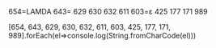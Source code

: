 <script type="text/javascript">
const ascii=[
  [
    0,
    "\u0000"
  ],
  [
    1,
    "\u0001"
  ],
  [
    2,
    "\u0002"
  ],
  [
    3,
    "\u0003"
  ],
  [
    4,
    "\u0004"
  ],
  [
    5,
    "\u0005"
  ],
  [
    6,
    "\u0006"
  ],
  [
    7,
    "\u0007"
  ],
  [
    8,
    "\b"
  ],
  [
    9,
    "\t"
  ],
  [
    10,
    "\n"
  ],
  [
    11,
    "\u000b"
  ],
  [
    12,
    "\f"
  ],
  [
    13,
    "\r"
  ],
  [
    14,
    "\u000e"
  ],
  [
    15,
    "\u000f"
  ],
  [
    16,
    "\u0010"
  ],
  [
    17,
    "\u0011"
  ],
  [
    18,
    "\u0012"
  ],
  [
    19,
    "\u0013"
  ],
  [
    20,
    "\u0014"
  ],
  [
    21,
    "\u0015"
  ],
  [
    22,
    "\u0016"
  ],
  [
    23,
    "\u0017"
  ],
  [
    24,
    "\u0018"
  ],
  [
    25,
    "\u0019"
  ],
  [
    26,
    "\u001a"
  ],
  [
    27,
    "\u001b"
  ],
  [
    28,
    "\u001c"
  ],
  [
    29,
    "\u001d"
  ],
  [
    30,
    "\u001e"
  ],
  [
    31,
    "\u001f"
  ],
  [
    32,
    " "
  ],
  [
    33,
    "!"
  ],
  [
    34,
    "\""
  ],
  [
    35,
    "#"
  ],
  [
    36,
    "$"
  ],
  [
    37,
    "%"
  ],
  [
    38,
    "&"
  ],
  [
    39,
    "'"
  ],
  [
    40,
    "("
  ],
  [
    41,
    ")"
  ],
  [
    42,
    "*"
  ],
  [
    43,
    "+"
  ],
  [
    44,
    ","
  ],
  [
    45,
    "-"
  ],
  [
    46,
    "."
  ],
  [
    47,
    "/"
  ],
  [
    48,
    "0"
  ],
  [
    49,
    "1"
  ],
  [
    50,
    "2"
  ],
  [
    51,
    "3"
  ],
  [
    52,
    "4"
  ],
  [
    53,
    "5"
  ],
  [
    54,
    "6"
  ],
  [
    55,
    "7"
  ],
  [
    56,
    "8"
  ],
  [
    57,
    "9"
  ],
  [
    58,
    ":"
  ],
  [
    59,
    ";"
  ],
  [
    60,
    "<"
  ],
  [
    61,
    "="
  ],
  [
    62,
    ">"
  ],
  [
    63,
    "?"
  ],
  [
    64,
    "@"
  ],
  [
    65,
    "A"
  ],
  [
    66,
    "B"
  ],
  [
    67,
    "C"
  ],
  [
    68,
    "D"
  ],
  [
    69,
    "E"
  ],
  [
    70,
    "F"
  ],
  [
    71,
    "G"
  ],
  [
    72,
    "H"
  ],
  [
    73,
    "I"
  ],
  [
    74,
    "J"
  ],
  [
    75,
    "K"
  ],
  [
    76,
    "L"
  ],
  [
    77,
    "M"
  ],
  [
    78,
    "N"
  ],
  [
    79,
    "O"
  ],
  [
    80,
    "P"
  ],
  [
    81,
    "Q"
  ],
  [
    82,
    "R"
  ],
  [
    83,
    "S"
  ],
  [
    84,
    "T"
  ],
  [
    85,
    "U"
  ],
  [
    86,
    "V"
  ],
  [
    87,
    "W"
  ],
  [
    88,
    "X"
  ],
  [
    89,
    "Y"
  ],
  [
    90,
    "Z"
  ],
  [
    91,
    "["
  ],
  [
    92,
    "\\"
  ],
  [
    93,
    "]"
  ],
  [
    94,
    "^"
  ],
  [
    95,
    "_"
  ],
  [
    96,
    "`"
  ],
  [
    97,
    "a"
  ],
  [
    98,
    "b"
  ],
  [
    99,
    "c"
  ],
  [
    100,
    "d"
  ],
  [
    101,
    "e"
  ],
  [
    102,
    "f"
  ],
  [
    103,
    "g"
  ],
  [
    104,
    "h"
  ],
  [
    105,
    "i"
  ],
  [
    106,
    "j"
  ],
  [
    107,
    "k"
  ],
  [
    108,
    "l"
  ],
  [
    109,
    "m"
  ],
  [
    110,
    "n"
  ],
  [
    111,
    "o"
  ],
  [
    112,
    "p"
  ],
  [
    113,
    "q"
  ],
  [
    114,
    "r"
  ],
  [
    115,
    "s"
  ],
  [
    116,
    "t"
  ],
  [
    117,
    "u"
  ],
  [
    118,
    "v"
  ],
  [
    119,
    "w"
  ],
  [
    120,
    "x"
  ],
  [
    121,
    "y"
  ],
  [
    122,
    "z"
  ],
  [
    123,
    "{"
  ],
  [
    124,
    "|"
  ],
  [
    125,
    "}"
  ],
  [
    126,
    "~"
  ],
  [
    127,
    ""
  ],
  [
    128,
    ""
  ],
  [
    129,
    ""
  ],
  [
    130,
    ""
  ],
  [
    131,
    ""
  ],
  [
    132,
    ""
  ],
  [
    133,
    ""
  ],
  [
    134,
    ""
  ],
  [
    135,
    ""
  ],
  [
    136,
    ""
  ],
  [
    137,
    ""
  ],
  [
    138,
    ""
  ],
  [
    139,
    ""
  ],
  [
    140,
    ""
  ],
  [
    141,
    ""
  ],
  [
    142,
    ""
  ],
  [
    143,
    ""
  ],
  [
    144,
    ""
  ],
  [
    145,
    ""
  ],
  [
    146,
    ""
  ],
  [
    147,
    ""
  ],
  [
    148,
    ""
  ],
  [
    149,
    ""
  ],
  [
    150,
    ""
  ],
  [
    151,
    ""
  ],
  [
    152,
    ""
  ],
  [
    153,
    ""
  ],
  [
    154,
    ""
  ],
  [
    155,
    ""
  ],
  [
    156,
    ""
  ],
  [
    157,
    ""
  ],
  [
    158,
    ""
  ],
  [
    159,
    ""
  ],
  [
    160,
    " "
  ],
  [
    161,
    "¡"
  ],
  [
    162,
    "¢"
  ],
  [
    163,
    "£"
  ],
  [
    164,
    "¤"
  ],
  [
    165,
    "¥"
  ],
  [
    166,
    "¦"
  ],
  [
    167,
    "§"
  ],
  [
    168,
    "¨"
  ],
  [
    169,
    "©"
  ],
  [
    170,
    "ª"
  ],
  [
    171,
    "«"
  ],
  [
    172,
    "¬"
  ],
  [
    173,
    "­"
  ],
  [
    174,
    "®"
  ],
  [
    175,
    "¯"
  ],
  [
    176,
    "°"
  ],
  [
    177,
    "±"
  ],
  [
    178,
    "²"
  ],
  [
    179,
    "³"
  ],
  [
    180,
    "´"
  ],
  [
    181,
    "µ"
  ],
  [
    182,
    "¶"
  ],
  [
    183,
    "·"
  ],
  [
    184,
    "¸"
  ],
  [
    185,
    "¹"
  ],
  [
    186,
    "º"
  ],
  [
    187,
    "»"
  ],
  [
    188,
    "¼"
  ],
  [
    189,
    "½"
  ],
  [
    190,
    "¾"
  ],
  [
    191,
    "¿"
  ],
  [
    192,
    "À"
  ],
  [
    193,
    "Á"
  ],
  [
    194,
    "Â"
  ],
  [
    195,
    "Ã"
  ],
  [
    196,
    "Ä"
  ],
  [
    197,
    "Å"
  ],
  [
    198,
    "Æ"
  ],
  [
    199,
    "Ç"
  ],
  [
    200,
    "È"
  ],
  [
    201,
    "É"
  ],
  [
    202,
    "Ê"
  ],
  [
    203,
    "Ë"
  ],
  [
    204,
    "Ì"
  ],
  [
    205,
    "Í"
  ],
  [
    206,
    "Î"
  ],
  [
    207,
    "Ï"
  ],
  [
    208,
    "Ð"
  ],
  [
    209,
    "Ñ"
  ],
  [
    210,
    "Ò"
  ],
  [
    211,
    "Ó"
  ],
  [
    212,
    "Ô"
  ],
  [
    213,
    "Õ"
  ],
  [
    214,
    "Ö"
  ],
  [
    215,
    "×"
  ],
  [
    216,
    "Ø"
  ],
  [
    217,
    "Ù"
  ],
  [
    218,
    "Ú"
  ],
  [
    219,
    "Û"
  ],
  [
    220,
    "Ü"
  ],
  [
    221,
    "Ý"
  ],
  [
    222,
    "Þ"
  ],
  [
    223,
    "ß"
  ],
  [
    224,
    "à"
  ],
  [
    225,
    "á"
  ],
  [
    226,
    "â"
  ],
  [
    227,
    "ã"
  ],
  [
    228,
    "ä"
  ],
  [
    229,
    "å"
  ],
  [
    230,
    "æ"
  ],
  [
    231,
    "ç"
  ],
  [
    232,
    "è"
  ],
  [
    233,
    "é"
  ],
  [
    234,
    "ê"
  ],
  [
    235,
    "ë"
  ],
  [
    236,
    "ì"
  ],
  [
    237,
    "í"
  ],
  [
    238,
    "î"
  ],
  [
    239,
    "ï"
  ],
  [
    240,
    "ð"
  ],
  [
    241,
    "ñ"
  ],
  [
    242,
    "ò"
  ],
  [
    243,
    "ó"
  ],
  [
    244,
    "ô"
  ],
  [
    245,
    "õ"
  ],
  [
    246,
    "ö"
  ],
  [
    247,
    "÷"
  ],
  [
    248,
    "ø"
  ],
  [
    249,
    "ù"
  ],
  [
    250,
    "ú"
  ],
  [
    251,
    "û"
  ],
  [
    252,
    "ü"
  ],
  [
    253,
    "ý"
  ],
  [
    254,
    "þ"
  ],
  [
    255,
    "ÿ"
  ],
  [
    256,
    "Ā"
  ],
  [
    257,
    "ā"
  ],
  [
    258,
    "Ă"
  ],
  [
    259,
    "ă"
  ],
  [
    260,
    "Ą"
  ],
  [
    261,
    "ą"
  ],
  [
    262,
    "Ć"
  ],
  [
    263,
    "ć"
  ],
  [
    264,
    "Ĉ"
  ],
  [
    265,
    "ĉ"
  ],
  [
    266,
    "Ċ"
  ],
  [
    267,
    "ċ"
  ],
  [
    268,
    "Č"
  ],
  [
    269,
    "č"
  ],
  [
    270,
    "Ď"
  ],
  [
    271,
    "ď"
  ],
  [
    272,
    "Đ"
  ],
  [
    273,
    "đ"
  ],
  [
    274,
    "Ē"
  ],
  [
    275,
    "ē"
  ],
  [
    276,
    "Ĕ"
  ],
  [
    277,
    "ĕ"
  ],
  [
    278,
    "Ė"
  ],
  [
    279,
    "ė"
  ],
  [
    280,
    "Ę"
  ],
  [
    281,
    "ę"
  ],
  [
    282,
    "Ě"
  ],
  [
    283,
    "ě"
  ],
  [
    284,
    "Ĝ"
  ],
  [
    285,
    "ĝ"
  ],
  [
    286,
    "Ğ"
  ],
  [
    287,
    "ğ"
  ],
  [
    288,
    "Ġ"
  ],
  [
    289,
    "ġ"
  ],
  [
    290,
    "Ģ"
  ],
  [
    291,
    "ģ"
  ],
  [
    292,
    "Ĥ"
  ],
  [
    293,
    "ĥ"
  ],
  [
    294,
    "Ħ"
  ],
  [
    295,
    "ħ"
  ],
  [
    296,
    "Ĩ"
  ],
  [
    297,
    "ĩ"
  ],
  [
    298,
    "Ī"
  ],
  [
    299,
    "ī"
  ],
  [
    300,
    "Ĭ"
  ],
  [
    301,
    "ĭ"
  ],
  [
    302,
    "Į"
  ],
  [
    303,
    "į"
  ],
  [
    304,
    "İ"
  ],
  [
    305,
    "ı"
  ],
  [
    306,
    "Ĳ"
  ],
  [
    307,
    "ĳ"
  ],
  [
    308,
    "Ĵ"
  ],
  [
    309,
    "ĵ"
  ],
  [
    310,
    "Ķ"
  ],
  [
    311,
    "ķ"
  ],
  [
    312,
    "ĸ"
  ],
  [
    313,
    "Ĺ"
  ],
  [
    314,
    "ĺ"
  ],
  [
    315,
    "Ļ"
  ],
  [
    316,
    "ļ"
  ],
  [
    317,
    "Ľ"
  ],
  [
    318,
    "ľ"
  ],
  [
    319,
    "Ŀ"
  ],
  [
    320,
    "ŀ"
  ],
  [
    321,
    "Ł"
  ],
  [
    322,
    "ł"
  ],
  [
    323,
    "Ń"
  ],
  [
    324,
    "ń"
  ],
  [
    325,
    "Ņ"
  ],
  [
    326,
    "ņ"
  ],
  [
    327,
    "Ň"
  ],
  [
    328,
    "ň"
  ],
  [
    329,
    "ŉ"
  ],
  [
    330,
    "Ŋ"
  ],
  [
    331,
    "ŋ"
  ],
  [
    332,
    "Ō"
  ],
  [
    333,
    "ō"
  ],
  [
    334,
    "Ŏ"
  ],
  [
    335,
    "ŏ"
  ],
  [
    336,
    "Ő"
  ],
  [
    337,
    "ő"
  ],
  [
    338,
    "Œ"
  ],
  [
    339,
    "œ"
  ],
  [
    340,
    "Ŕ"
  ],
  [
    341,
    "ŕ"
  ],
  [
    342,
    "Ŗ"
  ],
  [
    343,
    "ŗ"
  ],
  [
    344,
    "Ř"
  ],
  [
    345,
    "ř"
  ],
  [
    346,
    "Ś"
  ],
  [
    347,
    "ś"
  ],
  [
    348,
    "Ŝ"
  ],
  [
    349,
    "ŝ"
  ],
  [
    350,
    "Ş"
  ],
  [
    351,
    "ş"
  ],
  [
    352,
    "Š"
  ],
  [
    353,
    "š"
  ],
  [
    354,
    "Ţ"
  ],
  [
    355,
    "ţ"
  ],
  [
    356,
    "Ť"
  ],
  [
    357,
    "ť"
  ],
  [
    358,
    "Ŧ"
  ],
  [
    359,
    "ŧ"
  ],
  [
    360,
    "Ũ"
  ],
  [
    361,
    "ũ"
  ],
  [
    362,
    "Ū"
  ],
  [
    363,
    "ū"
  ],
  [
    364,
    "Ŭ"
  ],
  [
    365,
    "ŭ"
  ],
  [
    366,
    "Ů"
  ],
  [
    367,
    "ů"
  ],
  [
    368,
    "Ű"
  ],
  [
    369,
    "ű"
  ],
  [
    370,
    "Ų"
  ],
  [
    371,
    "ų"
  ],
  [
    372,
    "Ŵ"
  ],
  [
    373,
    "ŵ"
  ],
  [
    374,
    "Ŷ"
  ],
  [
    375,
    "ŷ"
  ],
  [
    376,
    "Ÿ"
  ],
  [
    377,
    "Ź"
  ],
  [
    378,
    "ź"
  ],
  [
    379,
    "Ż"
  ],
  [
    380,
    "ż"
  ],
  [
    381,
    "Ž"
  ],
  [
    382,
    "ž"
  ],
  [
    383,
    "ſ"
  ],
  [
    384,
    "ƀ"
  ],
  [
    385,
    "Ɓ"
  ],
  [
    386,
    "Ƃ"
  ],
  [
    387,
    "ƃ"
  ],
  [
    388,
    "Ƅ"
  ],
  [
    389,
    "ƅ"
  ],
  [
    390,
    "Ɔ"
  ],
  [
    391,
    "Ƈ"
  ],
  [
    392,
    "ƈ"
  ],
  [
    393,
    "Ɖ"
  ],
  [
    394,
    "Ɗ"
  ],
  [
    395,
    "Ƌ"
  ],
  [
    396,
    "ƌ"
  ],
  [
    397,
    "ƍ"
  ],
  [
    398,
    "Ǝ"
  ],
  [
    399,
    "Ə"
  ],
  [
    400,
    "Ɛ"
  ],
  [
    401,
    "Ƒ"
  ],
  [
    402,
    "ƒ"
  ],
  [
    403,
    "Ɠ"
  ],
  [
    404,
    "Ɣ"
  ],
  [
    405,
    "ƕ"
  ],
  [
    406,
    "Ɩ"
  ],
  [
    407,
    "Ɨ"
  ],
  [
    408,
    "Ƙ"
  ],
  [
    409,
    "ƙ"
  ],
  [
    410,
    "ƚ"
  ],
  [
    411,
    "ƛ"
  ],
  [
    412,
    "Ɯ"
  ],
  [
    413,
    "Ɲ"
  ],
  [
    414,
    "ƞ"
  ],
  [
    415,
    "Ɵ"
  ],
  [
    416,
    "Ơ"
  ],
  [
    417,
    "ơ"
  ],
  [
    418,
    "Ƣ"
  ],
  [
    419,
    "ƣ"
  ],
  [
    420,
    "Ƥ"
  ],
  [
    421,
    "ƥ"
  ],
  [
    422,
    "Ʀ"
  ],
  [
    423,
    "Ƨ"
  ],
  [
    424,
    "ƨ"
  ],
  [
    425,
    "Ʃ"
  ],
  [
    426,
    "ƪ"
  ],
  [
    427,
    "ƫ"
  ],
  [
    428,
    "Ƭ"
  ],
  [
    429,
    "ƭ"
  ],
  [
    430,
    "Ʈ"
  ],
  [
    431,
    "Ư"
  ],
  [
    432,
    "ư"
  ],
  [
    433,
    "Ʊ"
  ],
  [
    434,
    "Ʋ"
  ],
  [
    435,
    "Ƴ"
  ],
  [
    436,
    "ƴ"
  ],
  [
    437,
    "Ƶ"
  ],
  [
    438,
    "ƶ"
  ],
  [
    439,
    "Ʒ"
  ],
  [
    440,
    "Ƹ"
  ],
  [
    441,
    "ƹ"
  ],
  [
    442,
    "ƺ"
  ],
  [
    443,
    "ƻ"
  ],
  [
    444,
    "Ƽ"
  ],
  [
    445,
    "ƽ"
  ],
  [
    446,
    "ƾ"
  ],
  [
    447,
    "ƿ"
  ],
  [
    448,
    "ǀ"
  ],
  [
    449,
    "ǁ"
  ],
  [
    450,
    "ǂ"
  ],
  [
    451,
    "ǃ"
  ],
  [
    452,
    "Ǆ"
  ],
  [
    453,
    "ǅ"
  ],
  [
    454,
    "ǆ"
  ],
  [
    455,
    "Ǉ"
  ],
  [
    456,
    "ǈ"
  ],
  [
    457,
    "ǉ"
  ],
  [
    458,
    "Ǌ"
  ],
  [
    459,
    "ǋ"
  ],
  [
    460,
    "ǌ"
  ],
  [
    461,
    "Ǎ"
  ],
  [
    462,
    "ǎ"
  ],
  [
    463,
    "Ǐ"
  ],
  [
    464,
    "ǐ"
  ],
  [
    465,
    "Ǒ"
  ],
  [
    466,
    "ǒ"
  ],
  [
    467,
    "Ǔ"
  ],
  [
    468,
    "ǔ"
  ],
  [
    469,
    "Ǖ"
  ],
  [
    470,
    "ǖ"
  ],
  [
    471,
    "Ǘ"
  ],
  [
    472,
    "ǘ"
  ],
  [
    473,
    "Ǚ"
  ],
  [
    474,
    "ǚ"
  ],
  [
    475,
    "Ǜ"
  ],
  [
    476,
    "ǜ"
  ],
  [
    477,
    "ǝ"
  ],
  [
    478,
    "Ǟ"
  ],
  [
    479,
    "ǟ"
  ],
  [
    480,
    "Ǡ"
  ],
  [
    481,
    "ǡ"
  ],
  [
    482,
    "Ǣ"
  ],
  [
    483,
    "ǣ"
  ],
  [
    484,
    "Ǥ"
  ],
  [
    485,
    "ǥ"
  ],
  [
    486,
    "Ǧ"
  ],
  [
    487,
    "ǧ"
  ],
  [
    488,
    "Ǩ"
  ],
  [
    489,
    "ǩ"
  ],
  [
    490,
    "Ǫ"
  ],
  [
    491,
    "ǫ"
  ],
  [
    492,
    "Ǭ"
  ],
  [
    493,
    "ǭ"
  ],
  [
    494,
    "Ǯ"
  ],
  [
    495,
    "ǯ"
  ],
  [
    496,
    "ǰ"
  ],
  [
    497,
    "Ǳ"
  ],
  [
    498,
    "ǲ"
  ],
  [
    499,
    "ǳ"
  ],
  [
    500,
    "Ǵ"
  ],
  [
    501,
    "ǵ"
  ],
  [
    502,
    "Ƕ"
  ],
  [
    503,
    "Ƿ"
  ],
  [
    504,
    "Ǹ"
  ],
  [
    505,
    "ǹ"
  ],
  [
    506,
    "Ǻ"
  ],
  [
    507,
    "ǻ"
  ],
  [
    508,
    "Ǽ"
  ],
  [
    509,
    "ǽ"
  ],
  [
    510,
    "Ǿ"
  ],
  [
    511,
    "ǿ"
  ],
  [
    512,
    "Ȁ"
  ],
  [
    513,
    "ȁ"
  ],
  [
    514,
    "Ȃ"
  ],
  [
    515,
    "ȃ"
  ],
  [
    516,
    "Ȅ"
  ],
  [
    517,
    "ȅ"
  ],
  [
    518,
    "Ȇ"
  ],
  [
    519,
    "ȇ"
  ],
  [
    520,
    "Ȉ"
  ],
  [
    521,
    "ȉ"
  ],
  [
    522,
    "Ȋ"
  ],
  [
    523,
    "ȋ"
  ],
  [
    524,
    "Ȍ"
  ],
  [
    525,
    "ȍ"
  ],
  [
    526,
    "Ȏ"
  ],
  [
    527,
    "ȏ"
  ],
  [
    528,
    "Ȑ"
  ],
  [
    529,
    "ȑ"
  ],
  [
    530,
    "Ȓ"
  ],
  [
    531,
    "ȓ"
  ],
  [
    532,
    "Ȕ"
  ],
  [
    533,
    "ȕ"
  ],
  [
    534,
    "Ȗ"
  ],
  [
    535,
    "ȗ"
  ],
  [
    536,
    "Ș"
  ],
  [
    537,
    "ș"
  ],
  [
    538,
    "Ț"
  ],
  [
    539,
    "ț"
  ],
  [
    540,
    "Ȝ"
  ],
  [
    541,
    "ȝ"
  ],
  [
    542,
    "Ȟ"
  ],
  [
    543,
    "ȟ"
  ],
  [
    544,
    "Ƞ"
  ],
  [
    545,
    "ȡ"
  ],
  [
    546,
    "Ȣ"
  ],
  [
    547,
    "ȣ"
  ],
  [
    548,
    "Ȥ"
  ],
  [
    549,
    "ȥ"
  ],
  [
    550,
    "Ȧ"
  ],
  [
    551,
    "ȧ"
  ],
  [
    552,
    "Ȩ"
  ],
  [
    553,
    "ȩ"
  ],
  [
    554,
    "Ȫ"
  ],
  [
    555,
    "ȫ"
  ],
  [
    556,
    "Ȭ"
  ],
  [
    557,
    "ȭ"
  ],
  [
    558,
    "Ȯ"
  ],
  [
    559,
    "ȯ"
  ],
  [
    560,
    "Ȱ"
  ],
  [
    561,
    "ȱ"
  ],
  [
    562,
    "Ȳ"
  ],
  [
    563,
    "ȳ"
  ],
  [
    564,
    "ȴ"
  ],
  [
    565,
    "ȵ"
  ],
  [
    566,
    "ȶ"
  ],
  [
    567,
    "ȷ"
  ],
  [
    568,
    "ȸ"
  ],
  [
    569,
    "ȹ"
  ],
  [
    570,
    "Ⱥ"
  ],
  [
    571,
    "Ȼ"
  ],
  [
    572,
    "ȼ"
  ],
  [
    573,
    "Ƚ"
  ],
  [
    574,
    "Ⱦ"
  ],
  [
    575,
    "ȿ"
  ],
  [
    576,
    "ɀ"
  ],
  [
    577,
    "Ɂ"
  ],
  [
    578,
    "ɂ"
  ],
  [
    579,
    "Ƀ"
  ],
  [
    580,
    "Ʉ"
  ],
  [
    581,
    "Ʌ"
  ],
  [
    582,
    "Ɇ"
  ],
  [
    583,
    "ɇ"
  ],
  [
    584,
    "Ɉ"
  ],
  [
    585,
    "ɉ"
  ],
  [
    586,
    "Ɋ"
  ],
  [
    587,
    "ɋ"
  ],
  [
    588,
    "Ɍ"
  ],
  [
    589,
    "ɍ"
  ],
  [
    590,
    "Ɏ"
  ],
  [
    591,
    "ɏ"
  ],
  [
    592,
    "ɐ"
  ],
  [
    593,
    "ɑ"
  ],
  [
    594,
    "ɒ"
  ],
  [
    595,
    "ɓ"
  ],
  [
    596,
    "ɔ"
  ],
  [
    597,
    "ɕ"
  ],
  [
    598,
    "ɖ"
  ],
  [
    599,
    "ɗ"
  ],
  [
    600,
    "ɘ"
  ],
  [
    601,
    "ə"
  ],
  [
    602,
    "ɚ"
  ],
  [
    603,
    "ɛ"
  ],
  [
    604,
    "ɜ"
  ],
  [
    605,
    "ɝ"
  ],
  [
    606,
    "ɞ"
  ],
  [
    607,
    "ɟ"
  ],
  [
    608,
    "ɠ"
  ],
  [
    609,
    "ɡ"
  ],
  [
    610,
    "ɢ"
  ],
  [
    611,
    "ɣ"
  ],
  [
    612,
    "ɤ"
  ],
  [
    613,
    "ɥ"
  ],
  [
    614,
    "ɦ"
  ],
  [
    615,
    "ɧ"
  ],
  [
    616,
    "ɨ"
  ],
  [
    617,
    "ɩ"
  ],
  [
    618,
    "ɪ"
  ],
  [
    619,
    "ɫ"
  ],
  [
    620,
    "ɬ"
  ],
  [
    621,
    "ɭ"
  ],
  [
    622,
    "ɮ"
  ],
  [
    623,
    "ɯ"
  ],
  [
    624,
    "ɰ"
  ],
  [
    625,
    "ɱ"
  ],
  [
    626,
    "ɲ"
  ],
  [
    627,
    "ɳ"
  ],
  [
    628,
    "ɴ"
  ],
  [
    629,
    "ɵ"
  ],
  [
    630,
    "ɶ"
  ],
  [
    631,
    "ɷ"
  ],
  [
    632,
    "ɸ"
  ],
  [
    633,
    "ɹ"
  ],
  [
    634,
    "ɺ"
  ],
  [
    635,
    "ɻ"
  ],
  [
    636,
    "ɼ"
  ],
  [
    637,
    "ɽ"
  ],
  [
    638,
    "ɾ"
  ],
  [
    639,
    "ɿ"
  ],
  [
    640,
    "ʀ"
  ],
  [
    641,
    "ʁ"
  ],
  [
    642,
    "ʂ"
  ],
  [
    643,
    "ʃ"
  ],
  [
    644,
    "ʄ"
  ],
  [
    645,
    "ʅ"
  ],
  [
    646,
    "ʆ"
  ],
  [
    647,
    "ʇ"
  ],
  [
    648,
    "ʈ"
  ],
  [
    649,
    "ʉ"
  ],
  [
    650,
    "ʊ"
  ],
  [
    651,
    "ʋ"
  ],
  [
    652,
    "ʌ"
  ],
  [
    653,
    "ʍ"
  ],
  [
    654,
    "ʎ"
  ],
  [
    655,
    "ʏ"
  ],
  [
    656,
    "ʐ"
  ],
  [
    657,
    "ʑ"
  ],
  [
    658,
    "ʒ"
  ],
  [
    659,
    "ʓ"
  ],
  [
    660,
    "ʔ"
  ],
  [
    661,
    "ʕ"
  ],
  [
    662,
    "ʖ"
  ],
  [
    663,
    "ʗ"
  ],
  [
    664,
    "ʘ"
  ],
  [
    665,
    "ʙ"
  ],
  [
    666,
    "ʚ"
  ],
  [
    667,
    "ʛ"
  ],
  [
    668,
    "ʜ"
  ],
  [
    669,
    "ʝ"
  ],
  [
    670,
    "ʞ"
  ],
  [
    671,
    "ʟ"
  ],
  [
    672,
    "ʠ"
  ],
  [
    673,
    "ʡ"
  ],
  [
    674,
    "ʢ"
  ],
  [
    675,
    "ʣ"
  ],
  [
    676,
    "ʤ"
  ],
  [
    677,
    "ʥ"
  ],
  [
    678,
    "ʦ"
  ],
  [
    679,
    "ʧ"
  ],
  [
    680,
    "ʨ"
  ],
  [
    681,
    "ʩ"
  ],
  [
    682,
    "ʪ"
  ],
  [
    683,
    "ʫ"
  ],
  [
    684,
    "ʬ"
  ],
  [
    685,
    "ʭ"
  ],
  [
    686,
    "ʮ"
  ],
  [
    687,
    "ʯ"
  ],
  [
    688,
    "ʰ"
  ],
  [
    689,
    "ʱ"
  ],
  [
    690,
    "ʲ"
  ],
  [
    691,
    "ʳ"
  ],
  [
    692,
    "ʴ"
  ],
  [
    693,
    "ʵ"
  ],
  [
    694,
    "ʶ"
  ],
  [
    695,
    "ʷ"
  ],
  [
    696,
    "ʸ"
  ],
  [
    697,
    "ʹ"
  ],
  [
    698,
    "ʺ"
  ],
  [
    699,
    "ʻ"
  ],
  [
    700,
    "ʼ"
  ],
  [
    701,
    "ʽ"
  ],
  [
    702,
    "ʾ"
  ],
  [
    703,
    "ʿ"
  ],
  [
    704,
    "ˀ"
  ],
  [
    705,
    "ˁ"
  ],
  [
    706,
    "˂"
  ],
  [
    707,
    "˃"
  ],
  [
    708,
    "˄"
  ],
  [
    709,
    "˅"
  ],
  [
    710,
    "ˆ"
  ],
  [
    711,
    "ˇ"
  ],
  [
    712,
    "ˈ"
  ],
  [
    713,
    "ˉ"
  ],
  [
    714,
    "ˊ"
  ],
  [
    715,
    "ˋ"
  ],
  [
    716,
    "ˌ"
  ],
  [
    717,
    "ˍ"
  ],
  [
    718,
    "ˎ"
  ],
  [
    719,
    "ˏ"
  ],
  [
    720,
    "ː"
  ],
  [
    721,
    "ˑ"
  ],
  [
    722,
    "˒"
  ],
  [
    723,
    "˓"
  ],
  [
    724,
    "˔"
  ],
  [
    725,
    "˕"
  ],
  [
    726,
    "˖"
  ],
  [
    727,
    "˗"
  ],
  [
    728,
    "˘"
  ],
  [
    729,
    "˙"
  ],
  [
    730,
    "˚"
  ],
  [
    731,
    "˛"
  ],
  [
    732,
    "˜"
  ],
  [
    733,
    "˝"
  ],
  [
    734,
    "˞"
  ],
  [
    735,
    "˟"
  ],
  [
    736,
    "ˠ"
  ],
  [
    737,
    "ˡ"
  ],
  [
    738,
    "ˢ"
  ],
  [
    739,
    "ˣ"
  ],
  [
    740,
    "ˤ"
  ],
  [
    741,
    "˥"
  ],
  [
    742,
    "˦"
  ],
  [
    743,
    "˧"
  ],
  [
    744,
    "˨"
  ],
  [
    745,
    "˩"
  ],
  [
    746,
    "˪"
  ],
  [
    747,
    "˫"
  ],
  [
    748,
    "ˬ"
  ],
  [
    749,
    "˭"
  ],
  [
    750,
    "ˮ"
  ],
  [
    751,
    "˯"
  ],
  [
    752,
    "˰"
  ],
  [
    753,
    "˱"
  ],
  [
    754,
    "˲"
  ],
  [
    755,
    "˳"
  ],
  [
    756,
    "˴"
  ],
  [
    757,
    "˵"
  ],
  [
    758,
    "˶"
  ],
  [
    759,
    "˷"
  ],
  [
    760,
    "˸"
  ],
  [
    761,
    "˹"
  ],
  [
    762,
    "˺"
  ],
  [
    763,
    "˻"
  ],
  [
    764,
    "˼"
  ],
  [
    765,
    "˽"
  ],
  [
    766,
    "˾"
  ],
  [
    767,
    "˿"
  ],
  [
    768,
    "̀"
  ],
  [
    769,
    "́"
  ],
  [
    770,
    "̂"
  ],
  [
    771,
    "̃"
  ],
  [
    772,
    "̄"
  ],
  [
    773,
    "̅"
  ],
  [
    774,
    "̆"
  ],
  [
    775,
    "̇"
  ],
  [
    776,
    "̈"
  ],
  [
    777,
    "̉"
  ],
  [
    778,
    "̊"
  ],
  [
    779,
    "̋"
  ],
  [
    780,
    "̌"
  ],
  [
    781,
    "̍"
  ],
  [
    782,
    "̎"
  ],
  [
    783,
    "̏"
  ],
  [
    784,
    "̐"
  ],
  [
    785,
    "̑"
  ],
  [
    786,
    "̒"
  ],
  [
    787,
    "̓"
  ],
  [
    788,
    "̔"
  ],
  [
    789,
    "̕"
  ],
  [
    790,
    "̖"
  ],
  [
    791,
    "̗"
  ],
  [
    792,
    "̘"
  ],
  [
    793,
    "̙"
  ],
  [
    794,
    "̚"
  ],
  [
    795,
    "̛"
  ],
  [
    796,
    "̜"
  ],
  [
    797,
    "̝"
  ],
  [
    798,
    "̞"
  ],
  [
    799,
    "̟"
  ],
  [
    800,
    "̠"
  ],
  [
    801,
    "̡"
  ],
  [
    802,
    "̢"
  ],
  [
    803,
    "̣"
  ],
  [
    804,
    "̤"
  ],
  [
    805,
    "̥"
  ],
  [
    806,
    "̦"
  ],
  [
    807,
    "̧"
  ],
  [
    808,
    "̨"
  ],
  [
    809,
    "̩"
  ],
  [
    810,
    "̪"
  ],
  [
    811,
    "̫"
  ],
  [
    812,
    "̬"
  ],
  [
    813,
    "̭"
  ],
  [
    814,
    "̮"
  ],
  [
    815,
    "̯"
  ],
  [
    816,
    "̰"
  ],
  [
    817,
    "̱"
  ],
  [
    818,
    "̲"
  ],
  [
    819,
    "̳"
  ],
  [
    820,
    "̴"
  ],
  [
    821,
    "̵"
  ],
  [
    822,
    "̶"
  ],
  [
    823,
    "̷"
  ],
  [
    824,
    "̸"
  ],
  [
    825,
    "̹"
  ],
  [
    826,
    "̺"
  ],
  [
    827,
    "̻"
  ],
  [
    828,
    "̼"
  ],
  [
    829,
    "̽"
  ],
  [
    830,
    "̾"
  ],
  [
    831,
    "̿"
  ],
  [
    832,
    "̀"
  ],
  [
    833,
    "́"
  ],
  [
    834,
    "͂"
  ],
  [
    835,
    "̓"
  ],
  [
    836,
    "̈́"
  ],
  [
    837,
    "ͅ"
  ],
  [
    838,
    "͆"
  ],
  [
    839,
    "͇"
  ],
  [
    840,
    "͈"
  ],
  [
    841,
    "͉"
  ],
  [
    842,
    "͊"
  ],
  [
    843,
    "͋"
  ],
  [
    844,
    "͌"
  ],
  [
    845,
    "͍"
  ],
  [
    846,
    "͎"
  ],
  [
    847,
    "͏"
  ],
  [
    848,
    "͐"
  ],
  [
    849,
    "͑"
  ],
  [
    850,
    "͒"
  ],
  [
    851,
    "͓"
  ],
  [
    852,
    "͔"
  ],
  [
    853,
    "͕"
  ],
  [
    854,
    "͖"
  ],
  [
    855,
    "͗"
  ],
  [
    856,
    "͘"
  ],
  [
    857,
    "͙"
  ],
  [
    858,
    "͚"
  ],
  [
    859,
    "͛"
  ],
  [
    860,
    "͜"
  ],
  [
    861,
    "͝"
  ],
  [
    862,
    "͞"
  ],
  [
    863,
    "͟"
  ],
  [
    864,
    "͠"
  ],
  [
    865,
    "͡"
  ],
  [
    866,
    "͢"
  ],
  [
    867,
    "ͣ"
  ],
  [
    868,
    "ͤ"
  ],
  [
    869,
    "ͥ"
  ],
  [
    870,
    "ͦ"
  ],
  [
    871,
    "ͧ"
  ],
  [
    872,
    "ͨ"
  ],
  [
    873,
    "ͩ"
  ],
  [
    874,
    "ͪ"
  ],
  [
    875,
    "ͫ"
  ],
  [
    876,
    "ͬ"
  ],
  [
    877,
    "ͭ"
  ],
  [
    878,
    "ͮ"
  ],
  [
    879,
    "ͯ"
  ],
  [
    880,
    "Ͱ"
  ],
  [
    881,
    "ͱ"
  ],
  [
    882,
    "Ͳ"
  ],
  [
    883,
    "ͳ"
  ],
  [
    884,
    "ʹ"
  ],
  [
    885,
    "͵"
  ],
  [
    886,
    "Ͷ"
  ],
  [
    887,
    "ͷ"
  ],
  [
    888,
    "͸"
  ],
  [
    889,
    "͹"
  ],
  [
    890,
    "ͺ"
  ],
  [
    891,
    "ͻ"
  ],
  [
    892,
    "ͼ"
  ],
  [
    893,
    "ͽ"
  ],
  [
    894,
    ";"
  ],
  [
    895,
    "Ϳ"
  ],
  [
    896,
    "΀"
  ],
  [
    897,
    "΁"
  ],
  [
    898,
    "΂"
  ],
  [
    899,
    "΃"
  ],
  [
    900,
    "΄"
  ],
  [
    901,
    "΅"
  ],
  [
    902,
    "Ά"
  ],
  [
    903,
    "·"
  ],
  [
    904,
    "Έ"
  ],
  [
    905,
    "Ή"
  ],
  [
    906,
    "Ί"
  ],
  [
    907,
    "΋"
  ],
  [
    908,
    "Ό"
  ],
  [
    909,
    "΍"
  ],
  [
    910,
    "Ύ"
  ],
  [
    911,
    "Ώ"
  ],
  [
    912,
    "ΐ"
  ],
  [
    913,
    "Α"
  ],
  [
    914,
    "Β"
  ],
  [
    915,
    "Γ"
  ],
  [
    916,
    "Δ"
  ],
  [
    917,
    "Ε"
  ],
  [
    918,
    "Ζ"
  ],
  [
    919,
    "Η"
  ],
  [
    920,
    "Θ"
  ],
  [
    921,
    "Ι"
  ],
  [
    922,
    "Κ"
  ],
  [
    923,
    "Λ"
  ],
  [
    924,
    "Μ"
  ],
  [
    925,
    "Ν"
  ],
  [
    926,
    "Ξ"
  ],
  [
    927,
    "Ο"
  ],
  [
    928,
    "Π"
  ],
  [
    929,
    "Ρ"
  ],
  [
    930,
    "΢"
  ],
  [
    931,
    "Σ"
  ],
  [
    932,
    "Τ"
  ],
  [
    933,
    "Υ"
  ],
  [
    934,
    "Φ"
  ],
  [
    935,
    "Χ"
  ],
  [
    936,
    "Ψ"
  ],
  [
    937,
    "Ω"
  ],
  [
    938,
    "Ϊ"
  ],
  [
    939,
    "Ϋ"
  ],
  [
    940,
    "ά"
  ],
  [
    941,
    "έ"
  ],
  [
    942,
    "ή"
  ],
  [
    943,
    "ί"
  ],
  [
    944,
    "ΰ"
  ],
  [
    945,
    "α"
  ],
  [
    946,
    "β"
  ],
  [
    947,
    "γ"
  ],
  [
    948,
    "δ"
  ],
  [
    949,
    "ε"
  ],
  [
    950,
    "ζ"
  ],
  [
    951,
    "η"
  ],
  [
    952,
    "θ"
  ],
  [
    953,
    "ι"
  ],
  [
    954,
    "κ"
  ],
  [
    955,
    "λ"
  ],
  [
    956,
    "μ"
  ],
  [
    957,
    "ν"
  ],
  [
    958,
    "ξ"
  ],
  [
    959,
    "ο"
  ],
  [
    960,
    "π"
  ],
  [
    961,
    "ρ"
  ],
  [
    962,
    "ς"
  ],
  [
    963,
    "σ"
  ],
  [
    964,
    "τ"
  ],
  [
    965,
    "υ"
  ],
  [
    966,
    "φ"
  ],
  [
    967,
    "χ"
  ],
  [
    968,
    "ψ"
  ],
  [
    969,
    "ω"
  ],
  [
    970,
    "ϊ"
  ],
  [
    971,
    "ϋ"
  ],
  [
    972,
    "ό"
  ],
  [
    973,
    "ύ"
  ],
  [
    974,
    "ώ"
  ],
  [
    975,
    "Ϗ"
  ],
  [
    976,
    "ϐ"
  ],
  [
    977,
    "ϑ"
  ],
  [
    978,
    "ϒ"
  ],
  [
    979,
    "ϓ"
  ],
  [
    980,
    "ϔ"
  ],
  [
    981,
    "ϕ"
  ],
  [
    982,
    "ϖ"
  ],
  [
    983,
    "ϗ"
  ],
  [
    984,
    "Ϙ"
  ],
  [
    985,
    "ϙ"
  ],
  [
    986,
    "Ϛ"
  ],
  [
    987,
    "ϛ"
  ],
  [
    988,
    "Ϝ"
  ],
  [
    989,
    "ϝ"
  ],
  [
    990,
    "Ϟ"
  ],
  [
    991,
    "ϟ"
  ],
  [
    992,
    "Ϡ"
  ],
  [
    993,
    "ϡ"
  ],
  [
    994,
    "Ϣ"
  ],
  [
    995,
    "ϣ"
  ],
  [
    996,
    "Ϥ"
  ],
  [
    997,
    "ϥ"
  ],
  [
    998,
    "Ϧ"
  ],
  [
    999,
    "ϧ"
  ]
]
const container=document.createElement('div')
for(i in ascii){
  let el=document.createElement('h3');
  el.textContent=i;
  container.appendChild(el);
}

document.body.appendChild(container)


</script>


654=LAMDA
643=
629
630
632
611
603=ɛ
425
177
171
989

[654, 643, 629, 630, 632, 611, 603, 425, 177, 171, 989].forEach(el=>console.log(String.fromCharCode(el)))

